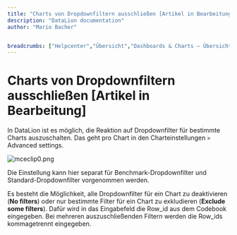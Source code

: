 ```yaml
---
title: "Charts von Dropdownfiltern ausschließen [Artikel in Bearbeitung]"
description: "DataLion documentation"
author: "Mario Bacher"


breadcrumbs: ["Helpcenter","Übersicht","Dashboards & Charts – Übersicht & Anleitungen"]
---
```


# Charts von Dropdownfiltern ausschließen [Artikel in Bearbeitung]

In DataLion ist es möglich, die Reaktion auf Dropdownfilter für bestimmte Charts auszuschalten. Das geht pro Chart in den Charteinstellungen `>` Advanced settings. 

![mceclip0.png](/img/86048900.png)

Die Einstellung kann hier separat für Benchmark-Dropdownfilter und Standard-Dropdownfilter vorgenommen werden. 

Es besteht die Möglichkeit, alle Dropdownfilter für ein Chart zu deaktivieren (**No filters**) oder nur bestimmte Filter für ein Chart zu exkludieren (**Exclude some filters**). Dafür wird in das Eingabefeld die Row\_id aus dem Codebook eingegeben. Bei mehreren auszuschließenden Filtern werden die Row\_ids kommagetrennt eingegeben.
